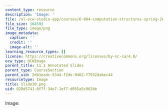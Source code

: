 ```yaml
---
content_type: resource
description: 'Image: '
file: /ol-ocw-studio-app/courses/6-004-computation-structures-spring-2017/028d57410f7f34e71ef7d055a5c962bb_Slide30.png
file_size: 164593
file_type: image/png
image_metadata:
  caption: ''
  credit: ''
  image-alt: ''
learning_resource_types: []
license: https://creativecommons.org/licenses/by-nc-sa/4.0/
ocw_type: OCWImage
parent_title: 11.1 Annotated Slides
parent_type: CourseSection
parent_uid: 2db1eadc-5344-f2de-9462-f7932dabec44
resourcetype: Image
title: Slide30.png
uid: 028d5741-0f7f-34e7-1ef7-d055a5c962bb
---
```

Image: 
